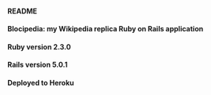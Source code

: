  #### README
 #### Blocipedia: my Wikipedia replica Ruby on Rails application
 #### Ruby version 2.3.0
 #### Rails version 5.0.1
 #### Deployed to Heroku